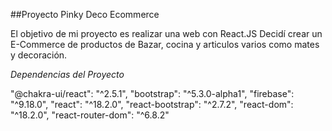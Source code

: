 ##Proyecto Pinky Deco Ecommerce

El objetivo de mi proyecto es realizar una web con React.JS Decidí crear un E-Commerce de productos de Bazar, cocina y articulos varios como mates y decoración.


*Dependencias del Proyecto*

"@chakra-ui/react": "^2.5.1",
        "bootstrap": "^5.3.0-alpha1",
        "firebase": "^9.18.0",
        "react": "^18.2.0",
        "react-bootstrap": "^2.7.2",
        "react-dom": "^18.2.0",
        "react-router-dom": "^6.8.2"
